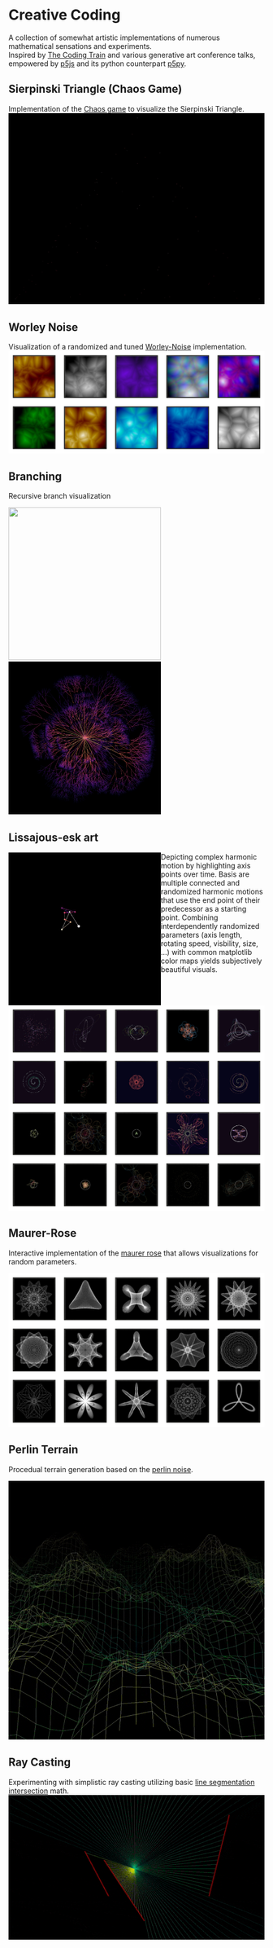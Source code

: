 # Creative Coding
A collection of somewhat artistic implementations of numerous mathematical sensations and experiments.   
Inspired by [The Coding Train](https://www.youtube.com/c/TheCodingTrain) and various generative art conference talks, empowered by [p5js](https://p5js.org/) and its python counterpart [p5py](https://github.com/p5py/p5).

## Sierpinski Triangle (Chaos Game)
Implementation of the [Chaos game](https://en.wikipedia.org/wiki/Sierpi%C5%84ski_triangle#Chaos_game) to visualize the Sierpinski Triangle.
![sierpinski_triangle_gif](media/sierpinski/sierpinski_triangle.gif)


## Worley Noise
Visualization of a randomized and tuned [Worley-Noise](https://de.wikipedia.org/wiki/Worley_noise) implementation.
![worley_gallery](media/worley_noise/worley_gallery.png)

## Branching
Recursive branch visualization
<p float="left">
<img src="media/branches/brokoli_2.png" width="300" height="300"/>
<img src="media/branches/brokoli_1.png" width="300" height="300"/>
</p>

## Lissajous-esk art
<img align="left" src="media/lissajous/lj_explanation.gif" width="300" height="300"/>
Depicting complex harmonic motion by highlighting axis points over time.   
Basis are multiple connected and randomized harmonic motions that use the end point of their predecessor as a starting point.
Combining interdependently randomized parameters (axis length, rotating speed, visbility, size, ...) with common matplotlib color maps yields subjectively beautiful visuals.

![lissajous_gallery](media/lissajous/lj_gallery_03.png)
## Maurer-Rose
Interactive implementation of the [maurer rose](https://en.wikipedia.org/wiki/Maurer_rose) that allows visualizations for random parameters.  

![gallery image](media/maurer_rose/maurer_gallery.png)
## Perlin Terrain
Procedual terrain generation based on the [perlin noise](https://en.wikipedia.org/wiki/Perlin_noise).  

![perlin_terrain_gif](media/perlin_terrain/perlin_terrain.gif)
## Ray Casting
Experimenting with simplistic ray casting utilizing basic [line segmentation intersection](https://en.wikipedia.org/wiki/Line%E2%80%93line_intersection) math.
![ray_cast_gif](media/ray_cast/ray_cast.gif)
